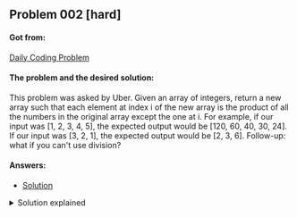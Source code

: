 ## Problem 002 [hard]

#### Got from:

[Daily Coding Problem](https://www.dailycodingproblem.com/)

#### The problem and the desired solution:

This problem was asked by Uber.
Given an array of integers, return a new array such that each element at index i of the new array is the product of all the numbers in the original array except the one at i.
For example, if our input was [1, 2, 3, 4, 5], the expected output would be [120, 60, 40, 30, 24]. If our input was [3, 2, 1], the expected output would be [2, 3, 6].
Follow-up: what if you can't use division?

#### Answers:

- [Solution](problem002.js)

<details>
  <summary>Solution explained</summary>
  <p></p>

</details>
